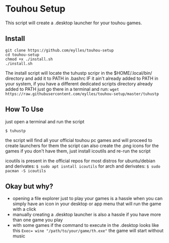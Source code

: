 # Touhou Setup

This script will create a .desktop launcher for your touhou games.

## Install

```
git clone https://github.com/eylles/touhou-setup
cd touhou-setup
chmod +x ./install.sh
./install.sh
```
The install script will locate the tuhustp scripr in the $HOME/.local/bin/ directory and add it to PATH in .bashrc IF it ain't already added to PATH in your system, if you have a different dedicated scripts directory already added to PATH just go there in a terminal and run:
```wget https://raw.githubusercontent.com/eylles/touhou-setup/master/tuhustp```

## How To Use

just open a terminal and run the script
```
$ tuhustp
```
the script will find all your official touhou pc games and will proceed to create launchers for them
the script can also create the .png icons for the games if you don't have them, just install icoutils and re-run the script

icoutils is present in the official repos for most distros
for ubuntu/debian and derivates: ```$ sudo apt isntall icoutils```
for arch and derivates: ```$ sudo pacman -S icoutils```


## Okay but why?

- opening a file explorer just to play your games is a hassle when you can simply have an icon in your desktop or app menu that will run the game with a click
- manually creating a .desktop launcher is also a hassle if you have more than one game you play
- with some games if the command to execute in the .desktop looks like this ```Exec= wine "/path/to/your/game/th.exe"``` the game will start without music

